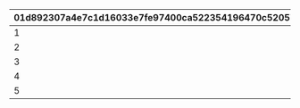 |01d892307a4e7c1d16033e7fe97400ca522354196470c52057d1eb163f2e520f|ff858a68618a5e3ca411247f3b8f06e3f01b4d510cedf48ed3c39ece82b062c5|
| --- | --- |
|1|10|
|2|10|
|3|10|
|4|10|
|5|10|